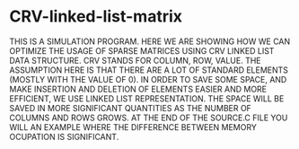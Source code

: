 # CRV-linked-list-matrix
THIS IS A SIMULATION PROGRAM.
HERE WE ARE SHOWING HOW WE CAN OPTIMIZE THE USAGE OF SPARSE MATRICES USING CRV LINKED LIST DATA STRUCTURE.
CRV STANDS FOR COLUMN, ROW, VALUE.
THE ASSUMPTION HERE IS THAT THERE ARE A LOT OF STANDARD ELEMENTS (MOSTLY WITH THE VALUE OF 0).
IN ORDER TO SAVE SOME SPACE, AND MAKE INSERTION AND DELETION OF ELEMENTS EASIER AND MORE EFFICIENT, WE USE LINKED LIST REPRESENTATION.
THE SPACE WILL BE SAVED IN MORE SIGNIFICANT QUANTITIES AS THE NUMBER OF COLUMNS AND ROWS GROWS.
AT THE END OF THE SOURCE.C FILE YOU WILL AN EXAMPLE WHERE THE DIFFERENCE BETWEEN MEMORY OCUPATION IS SIGNIFICANT.
